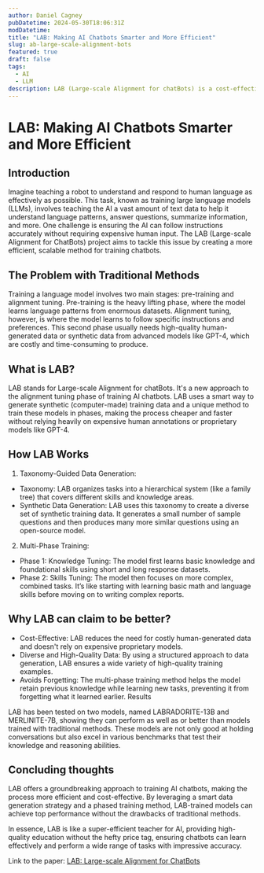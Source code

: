 ```yaml
---
author: Daniel Cagney
pubDatetime: 2024-05-30T18:06:31Z
modDatetime:
title: "LAB: Making AI Chatbots Smarter and More Efficient"
slug: ab-large-scale-alignment-bots
featured: true
draft: false
tags:
  - AI
  - LLM
description: LAB (Large-scale Alignment for chatBots) is a cost-effective methodology that uses a structured synthetic data generation and multi-phase training approach to efficiently train AI chatbots to follow instructions and perform various tasks accurately.
---
```


# LAB: Making AI Chatbots Smarter and More Efficient

## Introduction

Imagine teaching a robot to understand and respond to human language as effectively as possible. This task, known as training large language models (LLMs), involves teaching the AI a vast amount of text data to help it understand language patterns, answer questions, summarize information, and more. One challenge is ensuring the AI can follow instructions accurately without requiring expensive human input. The LAB (Large-scale Alignment for ChatBots) project aims to tackle this issue by creating a more efficient, scalable method for training chatbots.

## The Problem with Traditional Methods

Training a language model involves two main stages: pre-training and alignment tuning. Pre-training is the heavy lifting phase, where the model learns language patterns from enormous datasets. Alignment tuning, however, is where the model learns to follow specific instructions and preferences. This second phase usually needs high-quality human-generated data or synthetic data from advanced models like GPT-4, which are costly and time-consuming to produce.

## What is LAB?

LAB stands for Large-scale Alignment for chatBots. It's a new approach to the alignment tuning phase of training AI chatbots. LAB uses a smart way to generate synthetic (computer-made) training data and a unique method to train these models in phases, making the process cheaper and faster without relying heavily on expensive human annotations or proprietary models like GPT-4.

## How LAB Works

1. Taxonomy-Guided Data Generation:

- Taxonomy: LAB organizes tasks into a hierarchical system (like a family tree) that covers different skills and knowledge areas.
- Synthetic Data Generation: LAB uses this taxonomy to create a diverse set of synthetic training data. It generates a small number of sample questions and then produces many more similar questions using an open-source model.

2. Multi-Phase Training:

- Phase 1: Knowledge Tuning: The model first learns basic knowledge and foundational skills using short and long response datasets.
- Phase 2: Skills Tuning: The model then focuses on more complex, combined tasks. It’s like starting with learning basic math and language skills before moving on to writing complex reports.

## Why LAB can claim to be better?

- Cost-Effective: LAB reduces the need for costly human-generated data and doesn't rely on expensive proprietary models.
- Diverse and High-Quality Data: By using a structured approach to data generation, LAB ensures a wide variety of high-quality training examples.
- Avoids Forgetting: The multi-phase training method helps the model retain previous knowledge while learning new tasks, preventing it from forgetting what it learned earlier.
  Results

LAB has been tested on two models, named LABRADORITE-13B and MERLINITE-7B, showing they can perform as well as or better than models trained with traditional methods. These models are not only good at holding conversations but also excel in various benchmarks that test their knowledge and reasoning abilities.

## Concluding thoughts

LAB offers a groundbreaking approach to training AI chatbots, making the process more efficient and cost-effective. By leveraging a smart data generation strategy and a phased training method, LAB-trained models can achieve top performance without the drawbacks of traditional methods.

In essence, LAB is like a super-efficient teacher for AI, providing high-quality education without the hefty price tag, ensuring chatbots can learn effectively and perform a wide range of tasks with impressive accuracy.

Link to the paper: [LAB: Large-scale Alignment for ChatBots](https://arxiv.org/pdf/2403.01081)
